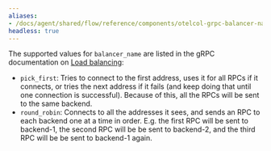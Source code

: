 ```yaml
---
aliases:
- /docs/agent/shared/flow/reference/components/otelcol-grpc-balancer-name
headless: true
---
```


The supported values for `balancer_name` are listed in the gRPC documentation on [Load balancing][]:
* `pick_first`: Tries to connect to the first address, uses it for all RPCs if it connects, 
  or tries the next address if it fails (and keep doing that until one connection is successful). 
  Because of this, all the RPCs will be sent to the same backend.
* `round_robin`: Connects to all the addresses it sees, and sends an RPC to each backend one at a time in order. 
  E.g. the first RPC will be sent to backend-1, the second RPC will be be sent to backend-2, 
  and the third RPC will be be sent to backend-1 again.

[Load balancing]: https://github.com/grpc/grpc-go/blob/master/examples/features/load_balancing/README.md#pick_first
